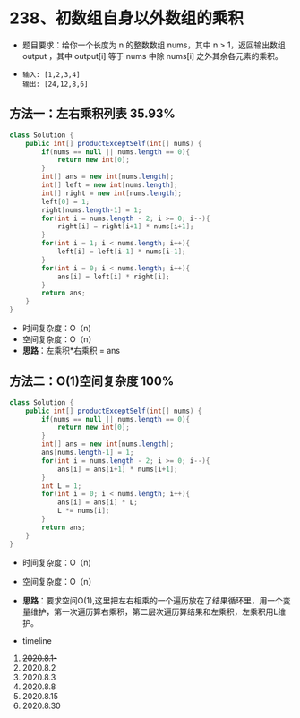 # 238、初数组自身以外数组的乘积

- 题目要求：给你一个长度为 n 的整数数组 nums，其中 n > 1，返回输出数组 output ，其中 output[i] 等于 nums 中除 nums[i] 之外其余各元素的乘积。

- ```
  输入: [1,2,3,4]
  输出: [24,12,8,6]
  ```



## 方法一：左右乘积列表 35.93%

```java
class Solution {
    public int[] productExceptSelf(int[] nums) {
        if(nums == null || nums.length == 0){
            return new int[0];
        }
        int[] ans = new int[nums.length];
        int[] left = new int[nums.length];
        int[] right = new int[nums.length];
        left[0] = 1;
        right[nums.length-1] = 1;
        for(int i = nums.length - 2; i >= 0; i--){
            right[i] = right[i+1] * nums[i+1];
        }
        for(int i = 1; i < nums.length; i++){
            left[i] = left[i-1] * nums[i-1];
        }
        for(int i = 0; i < nums.length; i++){
            ans[i] = left[i] * right[i];
        }
        return ans;
    }
}
```

- 时间复杂度：O（n)
- 空间复杂度：O（n）
- **思路**：左乘积*右乘积 = ans



## 方法二：O(1)空间复杂度 100%

```java
class Solution {
    public int[] productExceptSelf(int[] nums) {
        if(nums == null || nums.length == 0){
            return new int[0];
        }
        int[] ans = new int[nums.length];
        ans[nums.length-1] = 1;
        for(int i = nums.length - 2; i >= 0; i--){
            ans[i] = ans[i+1] * nums[i+1];
        }
        int L = 1;
        for(int i = 0; i < nums.length; i++){
            ans[i] = ans[i] * L;
            L *= nums[i];
        }
        return ans;
    }
}
```

- 时间复杂度：O（n)
- 空间复杂度：O（n）
- **思路**：要求空间O(1),这里把左右相乘的一个遍历放在了结果循环里，用一个变量维护，第一次遍历算右乘积，第二层次遍历算结果和左乘积，左乘积用L维护。



- timeline

1. ~~2020.8.1-~~
2. 2020.8.2
3. 2020.8.3
4. 2020.8.8
5. 2020.8.15
6. 2020.8.30